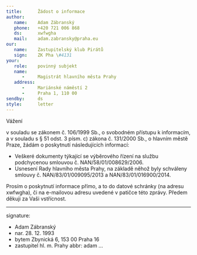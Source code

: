 ```yaml
---
title:      Žádost o informace
author:
   name:    Adam Zábranský
   phone:   +420 721 006 868
   ds:      xwfwgha
   mail:    adam.zabransky@praha.eu
our:
   name:    Zastupitelský klub Pirátů
   sign:    ZK Pha \#4131
your:
   role:    povinný subjekt
   name:
      -     Magistrát hlavního města Prahy
   address:
      -     Mariánské náměstí 2
      -     Praha 1, 110 00
sendby:     ds
style:      letter
---
```


Vážení 

v souladu se zákonem č. 106/1999 Sb., o svobodném přístupu k informacím, a v souladu s § 51 odst. 3 písm. c) zákona č. 131/2000 Sb., o hlavním městě Praze, žádám o poskytnutí následujících informací:

* Veškeré dokumenty týkající se výběrového řízení na službu podchycenou smlouvou č. NAN/58/01/008629/2006.
* Usnesení Rady hlavního města Prahy, na základě něhož byly schváleny smlouvy č. NAN/83/01/009095/2013 a NAN/83/01/016900/2014.

Prosím o poskytnutí informace přímo, a to do datové schránky (na adresu xwfwgha), či na e-mailovou adresu uvedené v patičce této zprávy. Předem děkuji za Vaši vstřícnost. 

---
signature:
  - Adam Zábranský
  - nar. 28. 12. 1993
  - bytem Zbynická 6, 153 00 Praha 16
  - zastupitel hl. m. Prahy
abbr:       adam
...
